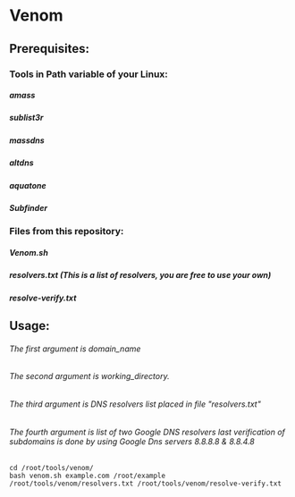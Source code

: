 # Venom
## Prerequisites:
### Tools in Path variable of your Linux:
##### amass
##### sublist3r
##### massdns
##### altdns
##### aquatone
##### Subfinder

### Files from this repository:
##### Venom.sh
##### resolvers.txt (This is a list of resolvers, you are free to use your own)
##### resolve-verify.txt

## Usage:
###### The first argument is domain_name
###### The second argument is working_directory.
###### The third argument is DNS resolvers list placed in file "resolvers.txt"
###### The fourth argument is list of two Google DNS resolvers last verification of subdomains is done by using Google Dns servers 8.8.8.8 & 8.8.4.8
```
cd /root/tools/venom/
bash venom.sh example.com /root/example /root/tools/venom/resolvers.txt /root/tools/venom/resolve-verify.txt
```
